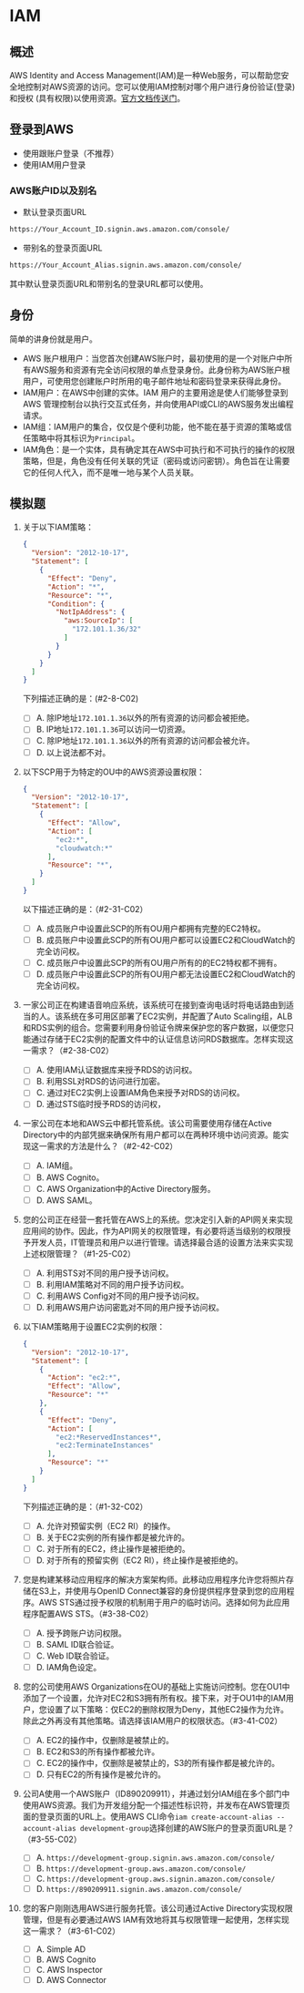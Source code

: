 # IAM

## 概述

AWS Identity and Access Management(IAM)是一种Web服务，可以帮助您安全地控制对AWS资源的访问。您可以使用IAM控制对哪个用户进行身份验证(登录)和授权 (具有权限)以使用资源。[官方文档传送门](https://docs.aws.amazon.com/zh_cn/IAM/latest/UserGuide/introduction.html)。

## 登录到AWS

- 使用跟账户登录（不推荐）
- 使用IAM用户登录

### AWS账户ID以及别名

- 默认登录页面URL

```html
https://Your_Account_ID.signin.aws.amazon.com/console/
```

- 带别名的登录页面URL

```html
https://Your_Account_Alias.signin.aws.amazon.com/console/
```

其中默认登录页面URL和带别名的登录URL都可以使用。

## 身份

简单的讲身份就是用户。

- AWS 账户根用户：当您首次创建AWS账户时，最初使用的是一个对账户中所有AWS服务和资源有完全访问权限的单点登录身份。此身份称为AWS账户根用户，可使用您创建账户时所用的电子邮件地址和密码登录来获得此身份。
- IAM用户：在AWS中创建的实体。IAM 用户的主要用途是使人们能够登录到 AWS 管理控制台以执行交互式任务，并向使用API或CLI的AWS服务发出编程请求。
- IAM组：IAM用户的集合，仅仅是个便利功能，他不能在基于资源的策略或信任策略中将其标识为`Principal`。
- IAM角色：是一个实体，具有确定其在AWS中可执行和不可执行的操作的权限策略，但是，角色没有任何关联的凭证（密码或访问密钥）。角色旨在让需要它的任何人代入，而不是唯一地与某个人员关联。

## 模拟题

1. 关于以下IAM策略：

   ```json
   {
     "Version": "2012-10-17",
     "Statement": [
       {
         "Effect": "Deny",
         "Action": "*",
         "Resource": "*",
         "Condition": {
           "NotIpAddress": {
             "aws:SourceIp": [
               "172.101.1.36/32"
             ]
           }
         }
       }
     ]
   }
   ```

   下列描述正确的是：(#2-8-C02)

   - [ ] A. 除IP地址`172.101.1.36`以外的所有资源的访问都会被拒绝。
   - [ ] B. IP地址`172.101.1.36`可以访问一切资源。
   - [ ] C. 除IP地址`172.101.1.36`以外的所有资源的访问都会被允许。
   - [ ] D. 以上说法都不对。

2. 以下SCP用于为特定的OU中的AWS资源设置权限：

   ```json
   {
     "Version": "2012-10-17",
     "Statement": [
       {
         "Effect": "Allow",
         "Action": [
           "ec2:*",
           "cloudwatch:*"
         ],
         "Resource": "*",
       }
     ]
   }
   ```

   以下描述正确的是：（#2-31-C02）
   - [ ] A. 成员账户中设置此SCP的所有OU用户都拥有完整的EC2特权。
   - [ ] B. 成员账户中设置此SCP的所有OU用户都可以设置EC2和CloudWatch的完全访问权。
   - [ ] C. 成员账户中设置此SCP的所有OU用户所有的的EC2特权都不拥有。
   - [ ] D. 成员账户中设置此SCP的所有OU用户都无法设置EC2和CloudWatch的完全访问权。

3. 一家公司正在构建语音响应系统，该系统可在接到查询电话时将电话路由到适当的人。该系统在多可用区部署了EC2实例，并配置了Auto Scaling组，ALB和RDS实例的组合。您需要利用身份验证令牌来保护您的客户数据，以便您只能通过存储于EC2实例的配置文件中的认证信息访问RDS数据库。怎样实现这一需求？（#2-38-C02）
   - [ ] A. 使用IAM认证数据库来授予RDS的访问权。
   - [ ] B. 利用SSL对RDS的访问进行加密。
   - [ ] C. 通过对EC2实例上设置IAM角色来授予对RDS的访问权。
   - [ ] D. 通过STS临时授予RDS的访问权，

4. 一家公司在本地和AWS云中都托管系统。该公司需要使用存储在Active Directory中的内部凭据来确保所有用户都可以在两种环境中访问资源。能实现这一需求的方法是什么？（#2-42-C02）
   - [ ] A. IAM组。
   - [ ] B. AWS Cognito。
   - [ ] C. AWS Organization中的Active Directory服务。
   - [ ] D. AWS SAML。

5. 您的公司正在经营一套托管在AWS上的系统。您决定引入新的API网关来实现应用间的协作。因此，作为API网关的权限管理，有必要将适当级别的权限授予开发人员，IT管理员和用户以进行管理。请选择最合适的设置方法来实实现上述权限管理？（#1-25-C02）
   - [ ] A. 利用STS对不同的用户授予访问权。
   - [ ] B. 利用IAM策略对不同的用户授予访问权。
   - [ ] C. 利用AWS Config对不同的用户授予访问权。
   - [ ] D. 利用AWS用户访问密匙对不同的用户授予访问权。

6. 以下IAM策略用于设置EC2实例的权限：

   ```json
   {
     "Version": "2012-10-17",
     "Statement": [
       {
         "Action": "ec2:*",
         "Effect": "Allow",
         "Resource": "*"
       },
       {
         "Effect": "Deny",
         "Action": [
           "ec2:*ReservedInstances*",
           "ec2:TerminateInstances"
         ],
         "Resource": "*"
       }
     ]
   }
   ```

   下列描述正确的是：（#1-32-C02）

   - [ ] A. 允许对预留实例（EC2 RI）的操作。
   - [ ] B. 关于EC2实例的所有操作都是被允许的。
   - [ ] C. 对于所有的EC2，终止操作是被拒绝的。
   - [ ] D. 对于所有的预留实例（EC2 RI），终止操作是被拒绝的。

7. 您是构建某移动应用程序的解决方案架构师。此移动应用程序允许您将照片存储在S3上，并使用与OpenID Connect兼容的身份提供程序登录到您的应用程序。AWS STS通过授予权限的机制用于用户的临时访问。选择如何为此应用程序配置AWS STS。（#3-38-C02）
   - [ ] A. 授予跨账户访问权限。
   - [ ] B. SAML ID联合验证。
   - [ ] C. Web ID联合验证。
   - [ ] D. IAM角色设定。

8. 您的公司使用AWS Organizations在OU的基础上实施访问控制。您在OU1中添加了一个设置，允许对EC2和S3拥有所有权。接下来，对于OU1中的IAM用户，您设置了以下策略：仅EC2的删除权限为Deny，其他EC2操作为允许。除此之外再没有其他策略。请选择该IAM用户的权限状态。（#3-41-C02）
   - [ ] A. EC2的操作中，仅删除是被禁止的。
   - [ ] B. EC2和S3的所有操作都被允许。
   - [ ] C. EC2的操作中，仅删除是被禁止的，S3的所有操作都是被允许的。
   - [ ] D. 只有EC2的所有操作是被允许的。

9. 公司A使用一个AWS账户（ID890209911），并通过划分IAM组在多个部门中使用AWS资源。我们为开发组分配一个描述性标识符，并发布在AWS管理页面的登录页面的URL上。使用AWS CLI命令`iam create-account-alias --account-alias development-group`选择创建的AWS账户的登录页面URL是？（#3-55-C02）
   - [ ] A. `https://development-group.signin.aws.amazon.com/console/`
   - [ ] B. `https://development-group.aws.amazon.com/console/`
   - [ ] C. `https://development-group.aws.signin.amazon.com/console/`
   - [ ] D. `https://890209911.signin.aws.amazon.com/console/`

10. 您的客户刚刚选用AWS进行服务托管。该公司通过Active Directory实现权限管理，但是有必要通过AWS IAM有效地将其与权限管理一起使用，怎样实现这一需求？（#3-61-C02）
    - [ ] A. Simple AD
    - [ ] B. AWS Cognito
    - [ ] C. AWS Inspector
    - [ ] D. AWS Connector
